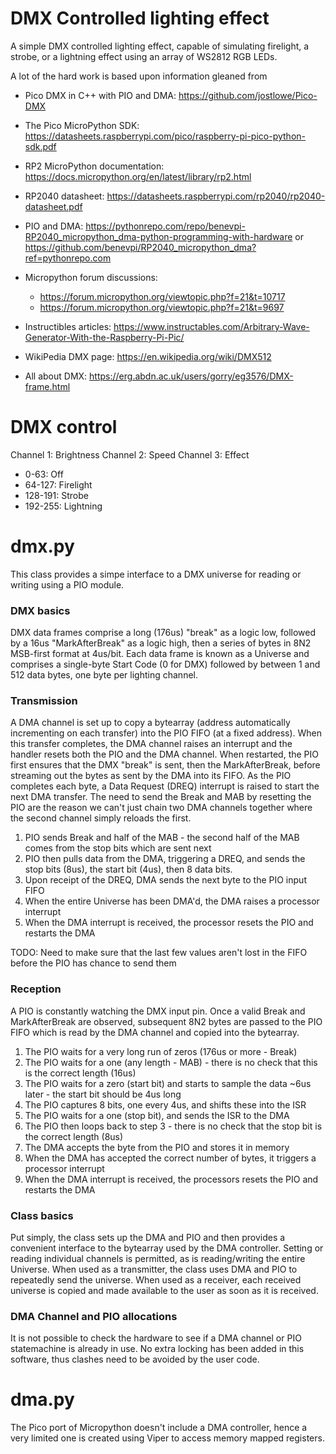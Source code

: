 # DMX Controlled lighting effect

A simple DMX controlled lighting effect, capable of simulating firelight, a strobe, or a lightning effect using an array of WS2812 RGB LEDs.

A lot of the hard work is based upon information gleaned from

* Pico DMX in C++ with PIO and DMA: https://github.com/jostlowe/Pico-DMX
* The Pico MicroPython SDK: https://datasheets.raspberrypi.com/pico/raspberry-pi-pico-python-sdk.pdf
* RP2 MicroPython documentation: https://docs.micropython.org/en/latest/library/rp2.html
* RP2040 datasheet: https://datasheets.raspberrypi.com/rp2040/rp2040-datasheet.pdf

* PIO and DMA: https://pythonrepo.com/repo/benevpi-RP2040_micropython_dma-python-programming-with-hardware or https://github.com/benevpi/RP2040_micropython_dma?ref=pythonrepo.com
* Micropython forum discussions:
  * https://forum.micropython.org/viewtopic.php?f=21&t=10717
  * https://forum.micropython.org/viewtopic.php?f=21&t=9697
* Instructibles articles: https://www.instructables.com/Arbitrary-Wave-Generator-With-the-Raspberry-Pi-Pic/

* WikiPedia DMX page: https://en.wikipedia.org/wiki/DMX512
* All about DMX: https://erg.abdn.ac.uk/users/gorry/eg3576/DMX-frame.html


# DMX control

Channel 1: Brightness
Channel 2: Speed
Channel 3: Effect
* 0-63: Off
* 64-127: Firelight
* 128-191: Strobe
* 192-255: Lightning

# dmx.py
This class provides a simpe interface to a DMX universe for reading or writing using a PIO module.

### DMX basics
DMX data frames comprise a long (176us) "break" as a logic low, followed by a 16us "MarkAfterBreak" as a logic high, then a series of bytes in 8N2 MSB-first format at 4us/bit. Each data frame is known as a Universe and comprises a single-byte Start Code (0 for DMX) followed by between 1 and 512 data bytes, one byte per lighting channel.

### Transmission
A DMA channel is set up to copy a bytearray (address automatically incrementing on each transfer) into the PIO FIFO (at a fixed address). When this transfer completes, the DMA channel raises an interrupt and the handler resets both the PIO and the DMA channel. When restarted, the PIO first ensures that the DMX "break" is sent, then the MarkAfterBreak, before streaming out the bytes as sent by the DMA into its FIFO. As the PIO completes each byte, a Data Request (DREQ) interrupt is raised to start the next DMA transfer. The need to send the Break and MAB by resetting the PIO are the reason we can't just chain two DMA channels together where the second channel simply reloads the first.

1. PIO sends Break and half of the MAB - the second half of the MAB comes from the stop bits which are sent next
1. PIO then pulls data from the DMA, triggering a DREQ, and sends the stop bits (8us), the start bit (4us), then 8 data bits. 
1. Upon receipt of the DREQ, DMA sends the next byte to the PIO input FIFO
1. When the entire Universe has been DMA'd, the DMA raises a processor interrupt
1. When the DMA interrupt is received, the processor resets the PIO and restarts the DMA 

TODO: Need to make sure that the last few values aren't lost in the FIFO before the PIO has chance to send them

### Reception
A PIO is constantly watching the DMX input pin. Once a valid Break and MarkAfterBreak are observed, subsequent 8N2 bytes are passed to the PIO FIFO which is read by the DMA channel and copied into the bytearray.

1. The PIO waits for a very long run of zeros (176us or more - Break)
1. The PIO waits for a one (any length - MAB) - there is no check that this is the correct length (16us)
1. The PIO waits for a zero (start bit) and starts to sample the data ~6us later - the start bit should be 4us long
1. The PIO captures 8 bits, one every 4us, and shifts these into the ISR
1. The PIO waits for a one (stop bit), and sends the ISR to the DMA
1. The PIO then loops back to step 3 - there is no check that the stop bit is the correct length (8us)
1. The DMA accepts the byte from the PIO and stores it in memory
1. When the DMA has accepted the correct number of bytes, it triggers a processor interrupt
1. When the DMA interrupt is received, the processors resets the PIO and restarts the DMA

### Class basics
Put simply, the class sets up the DMA and PIO and then provides a convenient interface to the bytearray used by the DMA controller. Setting or reading individual channels is permitted, as is reading/writing the entire Universe. When used as a transmitter, the class uses DMA and PIO to repeatedly send the universe. When used as a receiver, each received universe is copied and made available to the user as soon as it is received.

### DMA Channel and PIO allocations
It is not possible to check the hardware to see if a DMA channel or PIO statemachine is already in use. No extra locking has been added in this software, thus clashes need to be avoided by the user code.

# dma.py
The Pico port of Micropython doesn't include a DMA controller, hence a very limited one is created using Viper to access memory mapped registers.